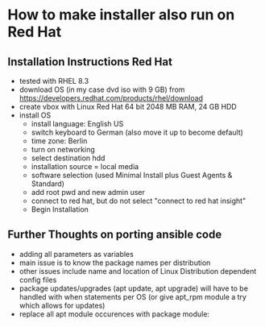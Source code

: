# How to make installer also run on Red Hat
## Installation Instructions Red Hat
- tested with RHEL 8.3
- download OS (in my case dvd iso with 9 GB) from <https://developers.redhat.com/products/rhel/download>
- create vbox with Linux Red Hat 64 bit 2048 MB RAM, 24 GB HDD
- install OS
  - install language: English US
  - switch keyboard to German (also move it up to become default)
  - time zone: Berlin
  - turn on networking
  - select destination hdd
  - installation source = local media
  - software selection (used Minimal Install plus Guest Agents & Standard)
  - add root pwd and new admin user
  - connect to red hat, but do not select "connect to red hat insight"
  - Begin Installation
## Further Thoughts on porting ansible code
- adding all parameters as variables
- main issue is to know the package names per distribution
- other issues include name and location of Linux Distribution dependent config files
- package updates/upgrades (apt update, apt upgrade) will have to be handled with when statements per OS (or give apt_rpm module a try which allows for updates)
- replace all apt module occurences with package module:
